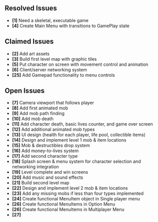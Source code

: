 ## Resolved Issues ##
- **[1]** Need a skeletal, executable game
- **[4]** Create Main Menu with transitions to GamePlay state

## Claimed Issues ##
- **[2]** Add art assets
- **[3]** Build first level map with graphic tiles
- **[5]** Put character on screen with movement control and animation
- **[6]** Client/server networking system
- **[25]** Add Gamepad functionality to menu controls


## Open Issues ##
- **[7]** Camera viewport that follows player
- **[8]** Add first animated mob
- **[9]** Add mob path finding
- **[10]** Add mob death
- **[11]** Add character death, basic lives counter, and game over screen
- **[12]** Add additional animated mob types
- **[13]** UI design (health for each player, life pool, collectible items)
- **[14]** Design and implement level 1 mob & item locations
- **[15]** Mob & destructibles drop system
- **[16]** Add money-to-lives system
- **[17]** Add second character type
- **[18]** Splash screen & menu system for character selection and networking integration
- **[19]** Level complete and win screens
- **[20]** Add music and sound effects
- **[21]** Build second level map
- **[22]** Design and implement level 2 mob & item locations
- **[23]** Add any missing mobs if less than four types implemented
- **[24]** Create functional MenuItem object in Single player menu
- **[26]** Create functional MenuItems in Option Menu
- **[26]** Create functional MenuItems in Multiplayer Menu
- **[27]**